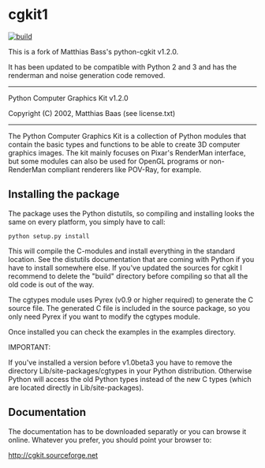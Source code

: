 # cgkit1

[![build](https://github.com/strawlab/cgkit1/workflows/build-and-test/badge.svg?branch=master)](https://github.com/strawlab/cgkit1/actions?query=branch%3Amaster)

This is a fork of Matthias Bass's python-cgkit v1.2.0.

It has been updated to be compatible with Python 2 and 3 and has the
renderman and noise generation code removed.

<hr>
Python Computer Graphics Kit v1.2.0

Copyright (C) 2002, Matthias Baas (see license.txt)
<hr>

The Python Computer Graphics Kit is a collection of Python modules
that contain the basic types and functions to be able to create 3D
computer graphics images. The kit mainly focuses on Pixar's RenderMan
interface, but some modules can also be used for OpenGL programs or
non-RenderMan compliant renderers like POV-Ray, for example.

## Installing the package

The package uses the Python distutils, so compiling and installing
looks the same on every platform, you simply have to call:

```
python setup.py install
```

This will compile the C-modules and install everything in the standard
location. See the distutils documentation that are coming with Python
if you have to install somewhere else.
If you've updated the sources for cgkit I recommend to delete the "build"
directory before compiling so that all the old code is out of the way.

The cgtypes module uses Pyrex (v0.9 or higher required) to generate
the C source file. The generated C file is included in the source
package, so you only need Pyrex if you want to modify the cgtypes module.

Once installed you can check the examples in the examples directory.

IMPORTANT:

If you've installed a version before v1.0beta3 you have to remove
the directory Lib/site-packages/cgtypes in your Python distribution.
Otherwise Python will access the old Python types instead of the
new C types (which are located directly in Lib/site-packages).

## Documentation

The documentation has to be downloaded separatly or you can browse
it online. Whatever you prefer, you should point your browser to:

http://cgkit.sourceforge.net

